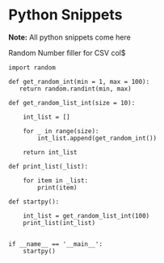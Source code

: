# Python Snippets

**Note:** All python snippets come here



Random Number filler for CSV col$
```
import random

def get_random_int(min = 1, max = 100):
   return random.randint(min, max)

def get_random_list_int(size = 10):

    int_list = []

    for _ in range(size):
        int_list.append(get_random_int())
    
    return int_list

def print_list(_list):

    for item in _list:
        print(item)

def startpy():

    int_list = get_random_list_int(100)
    print_list(int_list)
    

if __name__ == '__main__':
    startpy()
```

